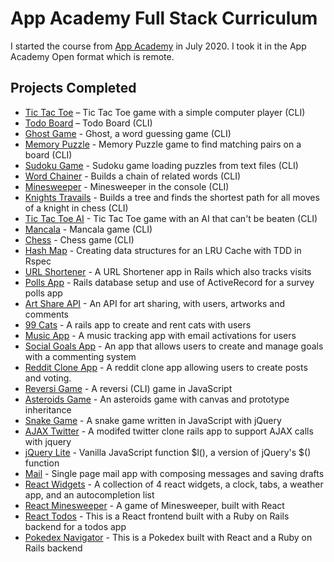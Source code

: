# App Academy Full Stack Curriculum

I started the course from [App Academy](https://www.appacademy.io/immersive/curriculum) in July 2020. I took it in the App Academy Open format which is remote.

## Projects Completed

* [Tic Tac Toe](https://github.com/stockermans/App-Academy/tree/master/Software%20Engineering%20Foundations/Additional%20Projects/tic_tac_toe_v3) – Tic Tac Toe game with a simple computer player (CLI)
* [Todo Board](https://github.com/stockermans/App-Academy/tree/master/Software%20Engineering%20Foundations/Additional%20Projects/todo_board) – Todo Board (CLI)
* [Ghost Game](https://github.com/stockermans/App-Academy/tree/master/Ruby/Enumerables%20and%20Debugging/ghost) - Ghost, a word guessing game (CLI)
* [Memory Puzzle](https://github.com/stockermans/App-Academy/tree/master/Ruby/Reference/memory_puzzle) - Memory Puzzle game to find matching pairs on a board (CLI)
* [Sudoku Game](https://github.com/stockermans/App-Academy/tree/master/Ruby/Reference/sudoku) - Sudoku game loading puzzles from text files (CLI)
* [Word Chainer](https://github.com/stockermans/app-academy/tree/master/Ruby/Recursion/word_chains) - Builds a chain of related words (CLI)
* [Minesweeper](https://github.com/stockermans/App-Academy/tree/master/Ruby/Git/minesweeper) - Minesweeper in the console (CLI)
* [Knights Travails](https://github.com/stockermans/app-academy/tree/master/Ruby/Data%20Structures/Knights%20Travails) - Builds a tree and finds the shortest path for all moves of a knight in chess (CLI)
* [Tic Tac Toe AI](https://github.com/stockermans/app-academy/tree/master/Ruby/Data%20Structures/Tic%20Tac%20Toe%20AI) - Tic Tac Toe game with an AI that can't be beaten (CLI)
* [Mancala](https://github.com/stockermans/app-academy/tree/master/Ruby/Object%20Oriented%20Programming/mancala) - Mancala game (CLI)
* [Chess](https://github.com/stockermans/app-academy/tree/master/Ruby/Object%20Oriented%20Programming/chess) - Chess game (CLI)
* [Hash Map](https://github.com/stockermans/app-academy/tree/master/Ruby/LRU%20Cache/Hash%20Map%20%26%20LRU%20Cache) - Creating data structures for an LRU Cache with TDD in Rspec
* [URL Shortener](https://github.com/stockermans/app-academy/tree/master/SQL/Active%20Record/URLShortener) - A URL Shortener app in Rails which also tracks visits
* [Polls App](https://github.com/stockermans/app-academy/tree/master/SQL/Active%20Record%20II/PollsApp) - Rails database setup and use of ActiveRecord for a survey polls app
* [Art Share API](https://github.com/stockermans/app-academy/tree/master/Rails/Routes%20and%20Controllers/Art%20Share%20API) - An API for art sharing, with users, artworks and comments
* [99 Cats](https://github.com/stockermans/app-academy/tree/master/Rails/Rails%20Views/Cats99) - A rails app to create and rent cats with users
* [Music App](https://github.com/stockermans/app-academy/tree/master/Rails/Rails%20Auth%20II/MusicApp) - A music tracking app with email activations for users
* [Social Goals App](https://github.com/stockermans/app-academy/tree/master/Rails/Testing%20with%20Rails/SocialGoalsApp) - An app that allows users to create and manage goals with a commenting system
* [Reddit Clone App](https://github.com/stockermans/app-academy/tree/master/Rails/Advanced%20Rails%20Forms/RedditClone) - A reddit clone app allowing users to create posts and voting.
* [Reversi Game](https://github.com/stockermans/app-academy/tree/master/JavaScript/Reversi) - A reversi (CLI) game in JavaScript
* [Asteroids Game](https://github.com/stockermans/app-academy/tree/master/JavaScript/Object%20Oriented%20JavaScript/Asteroids) - An asteroids game with canvas and prototype inheritance
* [Snake Game](https://github.com/stockermans/app-academy/tree/master/JavaScript/jQuery/Snake) - A snake game written in JavaScript with jQuery
* [AJAX Twitter](https://github.com/stockermans/app-academy/tree/master/JavaScript/AJAX/AJAX%20Twitter) - A modifed twitter clone rails app to support AJAX calls with jquery
* [jQuery Lite](https://github.com/stockermans/app-academy/tree/master/JavaScript/JavaScript%20DOM%20API/jQuery%20Lite) - Vanilla JavaScript function $l(), a version of jQuery's $() function
* [Mail](https://github.com/stockermans/app-academy/tree/master/JavaScript/JavaScript%20DOM%20API/Mail) - Single page mail app with composing messages and saving drafts
* [React Widgets](https://github.com/stockermans/app-academy/tree/master/React/React%20Fundamentals/react-widgets) - A collection of 4 react widgets, a clock, tabs, a weather app, and an autocompletion list
* [React Minesweeper](https://github.com/stockermans/app-academy/tree/master/React/React%20Fundamentals/minesweeper) - A game of Minesweeper, built with React
* [React Todos](https://github.com/stockermans/app-academy/tree/master/React/Redux%20Middleware/RailsTodo) - This is a React frontend built with a Ruby on Rails backend for a todos app
* [Pokedex Navigator](https://github.com/stockermans/app-academy/tree/master/React/Redux%20and%20Rails%20API/Pokedex) - This is a Pokedex built with React and a Ruby on Rails backend